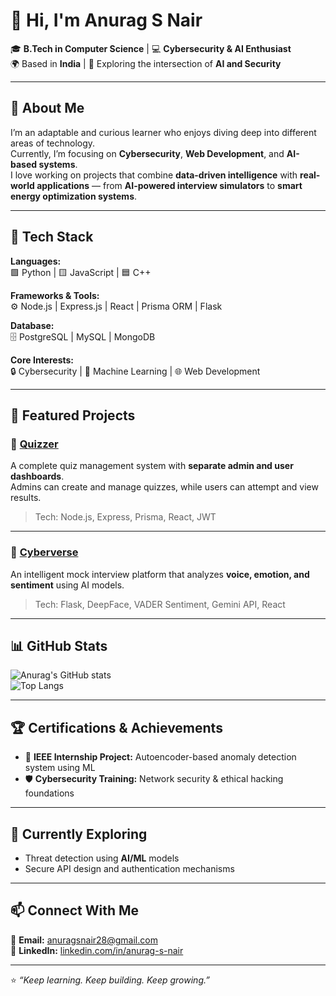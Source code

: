 # 👋 Hi, I'm Anurag S Nair  

🎓 **B.Tech in Computer Science** | 💻 **Cybersecurity & AI Enthusiast**  
🌍 Based in **India** | 🔐 Exploring the intersection of **AI and Security**  

---

## 🚀 About Me  
I’m an adaptable and curious learner who enjoys diving deep into different areas of technology.  
Currently, I’m focusing on **Cybersecurity**, **Web Development**, and **AI-based systems**.  
I love working on projects that combine **data-driven intelligence** with **real-world applications** — from **AI-powered interview simulators** to **smart energy optimization systems**.  

---

## 🧠 Tech Stack  

**Languages:**  
🟩 Python | 🟨 JavaScript | 🟦 C++  

**Frameworks & Tools:**  
⚙️ Node.js | Express.js | React | Prisma ORM | Flask  

**Database:**  
🗄️ PostgreSQL | MySQL | MongoDB  

**Core Interests:**  
🔒 Cybersecurity | 🤖 Machine Learning | 🌐 Web Development

---

## 🧩 Featured Projects  

### 🧠 [Quizzer](https://github.com/Anurag287/Quizzer)  
A complete quiz management system with **separate admin and user dashboards**.  
Admins can create and manage quizzes, while users can attempt and view results.  
> Tech: Node.js, Express, Prisma, React, JWT  

---

### 💬 [Cyberverse](https://github.com/Anurag287/cyberverse-mini_project)  
An intelligent mock interview platform that analyzes **voice, emotion, and sentiment** using AI models.  
> Tech: Flask, DeepFace, VADER Sentiment, Gemini API, React  

---


## 📊 GitHub Stats  

![Anurag's GitHub stats](https://github-readme-stats.vercel.app/api?username=anuragsnair&show_icons=true&theme=radical)  
![Top Langs](https://github-readme-stats.vercel.app/api/top-langs/?username=anuragsnair&layout=compact&theme=tokyonight)  

---

## 🏆 Certifications & Achievements  
- 🧩 **IEEE Internship Project:** Autoencoder-based anomaly detection system using ML  
- 🛡️ **Cybersecurity Training:** Network security & ethical hacking foundations   
---

## 🌱 Currently Exploring  
- Threat detection using **AI/ML** models  
- Secure API design and authentication mechanisms  

---

## 📫 Connect With Me  
📧 **Email:** [anuragsnair28@gmail.com](mailto:anuragsnair28@gmail.com)  
💼 **LinkedIn:** [linkedin.com/in/anurag-s-nair](https://www.linkedin.com/in/anurag-s-nair/)  

---

⭐️ *“Keep learning. Keep building. Keep growing.”*  
